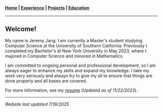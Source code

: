 #### [Home](https://jeremyjang22.github.io) |  [Experience](Experience.md) | [Projects](Projects.md) | [Education](Education.md)
___________

## Welcome!
My name is Jeremy Jang. I am currently a Master's student studying Computer Science at the University of Southern California. Previously I completed my Bachelor's at New York University in May 2023, where I majored in Computer Science and minored in Mathematics.

I am committed to ongoing personal and professional development, so I am always eager to enhance my skills and expand my knowledge. I take my work very seriously and always try to give my all to ensure that things are done properly and all bases are covered.

For more information, see my [resume](pdf/resume.pdf) (_Updated as of 11/22/2023_).

----
_Website last updated 7/19/2025_